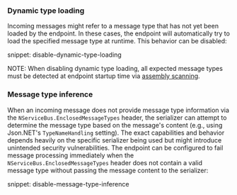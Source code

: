 ### Dynamic type loading

Incoming messages might refer to a message type that has not yet been loaded by the endpoint. In these cases, the endpoint will automatically try to load the specified message type at runtime. This behavior can be disabled:

snippet: disable-dynamic-type-loading

NOTE: When disabling dynamic type loading, all expected message types must be detected at endpoint startup time via [assembly scanning](/nservicebus/hosting/assembly-scanning.md).

### Message type inference

When an incoming message does not provide message type information via the `NServiceBus.EnclosedMessageTypes` header, the serializer can attempt to determine the message type based on the message's content (e.g., using Json.NET's `TypeNameHandling` setting). The exact capabilities and behavior depends heavily on the specific serializer being used but might introduce unintended security vulnerabilities. The endpoint can be configured to fail message processing immediately when the `NServiceBus.EnclosedMessageTypes` header does not contain a valid message type without passing the message content to the serializer:

snippet: disable-message-type-inference
